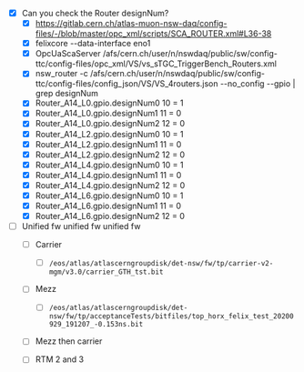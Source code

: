 - [x] Can you check the Router designNum?
  - [x] https://gitlab.cern.ch/atlas-muon-nsw-daq/config-files/-/blob/master/opc_xml/scripts/SCA_ROUTER.xml#L36-38
  - [x] felixcore --data-interface eno1
  - [x] OpcUaScaServer /afs/cern.ch/user/n/nswdaq/public/sw/config-ttc/config-files/opc_xml/VS/vs_sTGC_TriggerBench_Routers.xml
  - [x] nsw_router -c /afs/cern.ch/user/n/nswdaq/public/sw/config-ttc/config-files/config_json/VS/VS_4routers.json --no_config --gpio | grep designNum
  - [x] Router_A14_L0.gpio.designNum0 10         = 1
  - [x] Router_A14_L0.gpio.designNum1 11         = 0
  - [x] Router_A14_L0.gpio.designNum2 12         = 0
  - [x] Router_A14_L2.gpio.designNum0 10         = 1
  - [x] Router_A14_L2.gpio.designNum1 11         = 0
  - [x] Router_A14_L2.gpio.designNum2 12         = 0
  - [x] Router_A14_L4.gpio.designNum0 10         = 1
  - [x] Router_A14_L4.gpio.designNum1 11         = 0
  - [x] Router_A14_L4.gpio.designNum2 12         = 0
  - [x] Router_A14_L6.gpio.designNum0 10         = 1
  - [x] Router_A14_L6.gpio.designNum1 11         = 0
  - [x] Router_A14_L6.gpio.designNum2 12         = 0
- [ ] Unified fw unified fw unified fw
  - [ ] Carrier
    - [ ] `/eos/atlas/atlascerngroupdisk/det-nsw/fw/tp/carrier-v2-mgm/v3.0/carrier_GTH_tst.bit`
  - [ ] Mezz
    - [ ] `/eos/atlas/atlascerngroupdisk/det-nsw/fw/tp/acceptanceTests/bitfiles/top_horx_felix_test_20200929_191207_-0.153ns.bit`
  - [ ] Mezz then carrier
  - [ ] RTM 2 and 3
  

